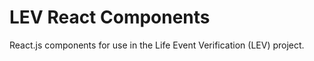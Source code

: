 LEV React Components
====================

React.js components for use in the Life Event Verification (LEV) project.
